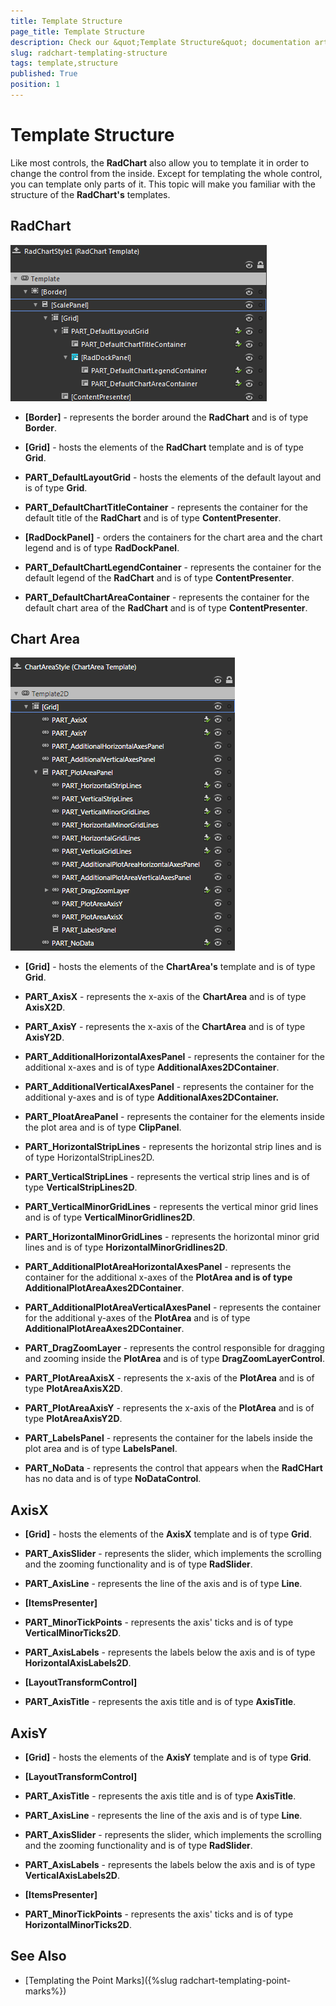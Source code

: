 ```yaml
---
title: Template Structure
page_title: Template Structure
description: Check our &quot;Template Structure&quot; documentation article for the RadChart {{ site.framework_name }} control.
slug: radchart-templating-structure
tags: template,structure
published: True
position: 1
---
```


# Template Structure



Like most controls, the __RadChart__ also allow you to template it in order to change the control from the inside. Except for templating the whole control, you can template only parts of it. This topic will make you familiar with the structure of the __RadChart's__ templates.

## RadChart

![{{ site.framework_name }} RadChart  ](images/RadChart_TemplateStructure_01.png)

* __[Border]__ - represents the border around the __RadChart__ and is of type __Border__.

* __[Grid]__ - hosts the elements of the __RadChart__ template and is of type __Grid__.

* __PART_DefaultLayoutGrid__ - hosts the elements of the default layout and is of type __Grid__.

* __PART_DefaultChartTitleContainer__ - represents the container for the default title of the __RadChart__ and is of type __ContentPresenter__.

* __[RadDockPanel]__ - orders the containers for the chart area and the chart legend and is of type __RadDockPanel__.

* __PART_DefaultChartLegendContainer__ - represents the container for the default legend of the __RadChart__ and is of type __ContentPresenter__.

* __PART_DefaultChartAreaContainer__ - represents the container for the default chart area of the __RadChart__ and is of type __ContentPresenter__.

## Chart Area

![{{ site.framework_name }} RadChart  ](images/RadChart_TemplateStructure_02.png)

* __[Grid]__ - hosts the elements of the __ChartArea's__ template and is of type __Grid__.

* __PART_AxisX__ - represents the x-axis of the __ChartArea__ and is of type __AxisX2D__.

* __PART_AxisY__ - represents the x-axis of the __ChartArea__ and is of type __AxisY2D__.

* __PART_AdditionalHorizontalAxesPanel__ - represents the container for the additional x-axes and is of type __AdditionalAxes2DContainer__.

* __PART_AdditionalVerticalAxesPanel__ - represents the container for the additional y-axes and is of type __AdditionalAxes2DContainer.__

* __PART_PloatAreaPanel__ - represents the container for the elements inside the plot area and is of type __ClipPanel__.

* __PART_HorizontalStripLines__ - represents the horizontal strip lines and is of type HorizontalStripLines2D.

* __PART_VerticalStripLines__ - represents the vertical strip lines and is of type __VerticalStripLines2D__.

* __PART_VerticalMinorGridLines__ - represents the vertical minor grid lines and is of type __VerticalMinorGridlines2D__.

* __PART_HorizontalMinorGridLines__ - represents the horizontal minor grid lines and is of type __HorizontalMinorGridlines2D__.

* __PART_AdditionalPlotAreaHorizontalAxesPanel__ - represents the container for the additional x-axes of the __PlotArea and is of type AdditionalPlotAreaAxes2DContainer__.

* __PART_AdditionalPlotAreaVerticalAxesPanel__ - represents the container for the additional y-axes of the __PlotArea__ and is of type __AdditionalPlotAreaAxes2DContainer__.

* __PART_DragZoomLayer__ - represents the control responsible for dragging and zooming inside the __PlotArea__ and is of type __DragZoomLayerControl__.

* __PART_PlotAreaAxisX__ - represents the x-axis of the __PlotArea__ and is of type __PlotAreaAxisX2D__.

* __PART_PlotAreaAxisY__ - represents the x-axis of the __PlotArea__ and is of type __PlotAreaAxisY2D__.

* __PART_LabelsPanel__ - represents the container for the labels inside the plot area and is of type __LabelsPanel__.

* __PART_NoData__ - represents the control that appears when the __RadCHart__ has no data and is of type __NoDataControl__.

## AxisX

* __[Grid]__ - hosts the elements of the __AxisX__ template and is of type __Grid__.

* __PART_AxisSlider__ - represents the slider, which implements the scrolling and the zooming functionality and is of type __RadSlider__.

* __PART_AxisLine__ - represents the line of the axis and is of type __Line__.

* __[ItemsPresenter]__

* __PART_MinorTickPoints__ - represents the axis' ticks and is of type __VerticalMinorTicks2D__.

* __PART_AxisLabels__ - represents the labels below the axis and is of type __HorizontalAxisLabels2D__.

* __[LayoutTransformControl]__

* __PART_AxisTitle__ - represents the axis title and is of type __AxisTitle__.

## AxisY

* __[Grid]__ - hosts the elements of the __AxisY__ template and is of type __Grid__.

* __[LayoutTransformControl]__

* __PART_AxisTitle__ - represents the axis title and is of type __AxisTitle__.

* __PART_AxisLine__ - represents the line of the axis and is of type __Line__.

* __PART_AxisSlider__ - represents the slider, which implements the scrolling and the zooming functionality and is of type __RadSlider__.

* __PART_AxisLabels__ - represents the labels below the axis and is of type __VerticalAxisLabels2D__.

* __[ItemsPresenter]__

* __PART_MinorTickPoints__ - represents the axis' ticks and is of type __HorizontalMinorTicks2D__.

## See Also

 * [Templating the Point Marks]({%slug radchart-templating-point-marks%})[](BF9585DF-C6C5-440B-9445-9C321EA345A8)[](B3D82EC6-5928-4F61-A4EE-7A58BCE31BCA)
